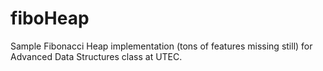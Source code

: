 # fiboHeap
Sample Fibonacci Heap implementation (tons of features missing still) for Advanced Data Structures class at UTEC.
